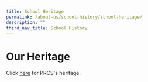 ```yaml
---
title: School Heritage
permalink: /about-us/school-history/school-heritage/
description: ""
third_nav_title: School History
---
```

Our Heritage
============

  

Click [here](http://gg.gg/prcss-history) for PRCS's heritage.